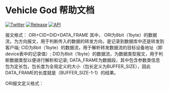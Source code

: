 # Vehicle God 帮助文档

[![Twitter](https://img.shields.io/badge/Twitter-@PhilippJahoda-blue.svg?style=flat)](http://twitter.com/a980883231)
[![Release](https://img.shields.io/github/release/PhilJay/MPAndroidChart.svg?style=flat)](https://github.com/ic0xgkk/vg_server)      [![API](https://img.shields.io/badge/API-8%2B-green.svg?style=flat)](https://android-arsenal.com/api?level=8)

报文格式：
ORI+CID+DID+DATA_FRAME
其中，
ORI为8bit（1byte）的数据流，为方向报文，用于判断传入的数据的转发方向，是记录到数据库中还是转发到客户端;
CID为8bit（1byte）的数据流，用于解析转发数据流的目标设备地址（即device表中的记录值）;
DID为8bit（1byte）的数据流，为数据类型报文，用于判断数据类型以便进行解析和记录;
DATA_FRAME为数据段，其中包含参数类信息包为定长包，包长度为全局定义的大小（包长定义为BUFFER_SIZE），因此DATA_FRAME的长度就是（BUFFER_SIZE-1-1）的结果。

ORI报文定义格式：


